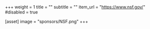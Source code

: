 +++
weight = 1
title = ""
subtitle = ""
item_url = "https://www.nsf.gov/"
#disabled = true

[asset]
  image = "sponsors/NSF.png"
+++